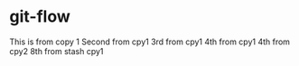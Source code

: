 # git-flow

This is from copy 1
Second from cpy1
3rd from cpy1
4th from cpy1
4th from cpy2
8th from stash cpy1
